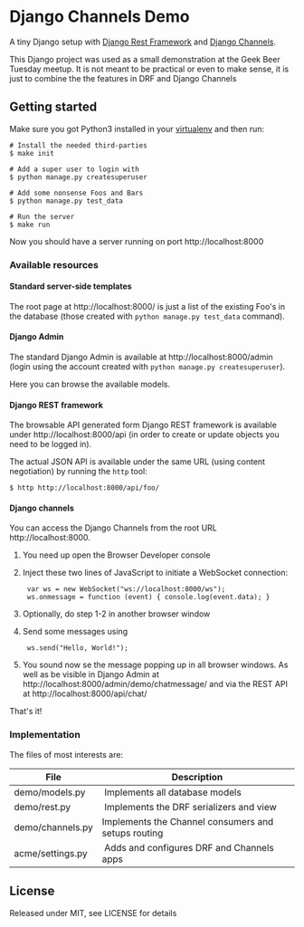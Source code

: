 # Django Channels Demo

A tiny Django setup with
[Django Rest Framework](http://www.django-rest-framework.org/) and
[Django Channels](http://channels.readthedocs.org/en/latest/).

This Django project was used as a small demonstration at the Geek Beer Tuesday
meetup. It is not meant to be practical or even to make sense, it is just to
combine the the features in DRF and Django Channels


## Getting started

Make sure you got Python3 installed in your
[virtualenv](https://docs.python.org/3/library/venv.html) and then run:

    # Install the needed third-parties
    $ make init

    # Add a super user to login with
    $ python manage.py createsuperuser

    # Add some nonsense Foos and Bars
    $ python manage.py test_data

    # Run the server
    $ make run

Now you should have a server running on port http://localhost:8000


### Available resources

#### Standard server-side templates

The root page at http://localhost:8000/ is just a list of the existing Foo's
in the database (those created with `python manage.py test_data` command).


#### Django Admin

The standard Django Admin is available at http://localhost:8000/admin
(login using the account created with `python manage.py createsuperuser`).

Here you can browse the available models.


#### Django REST framework

The browsable API generated form Django REST framework is available under
http://localhost:8000/api (in order to create or update objects you need to be
logged in).

The actual JSON API is available under the same URL (using content negotiation)
by running the `http` tool:

    $ http http://localhost:8000/api/foo/


#### Django channels

You can access the Django Channels from the root URL http://localhost:8000.

1. You need up open the Browser Developer console

2. Inject these two lines of JavaScript to initiate a WebSocket connection:

        var ws = new WebSocket("ws://localhost:8000/ws");
        ws.onmessage = function (event) { console.log(event.data); }

3. Optionally, do step 1-2 in another browser window

4. Send some messages using

        ws.send("Hello, World!");

5. You sound now se the message popping up in all browser windows. As well as
   be visible in Django Admin at http://localhost:8000/admin/demo/chatmessage/
   and via the REST API at http://localhost:8000/api/chat/

That's it!


### Implementation

The files of most interests are:

| File             | Description                                         |
| -----------------|-----------------------------------------------------|
| demo/models.py   | Implements all database models                      |
| demo/rest.py     | Implements the DRF serializers and view             |
| demo/channels.py | Implements the Channel consumers and setups routing |
| acme/settings.py | Adds and configures DRF and Channels apps           |


## License

Released under MIT, see LICENSE for details
